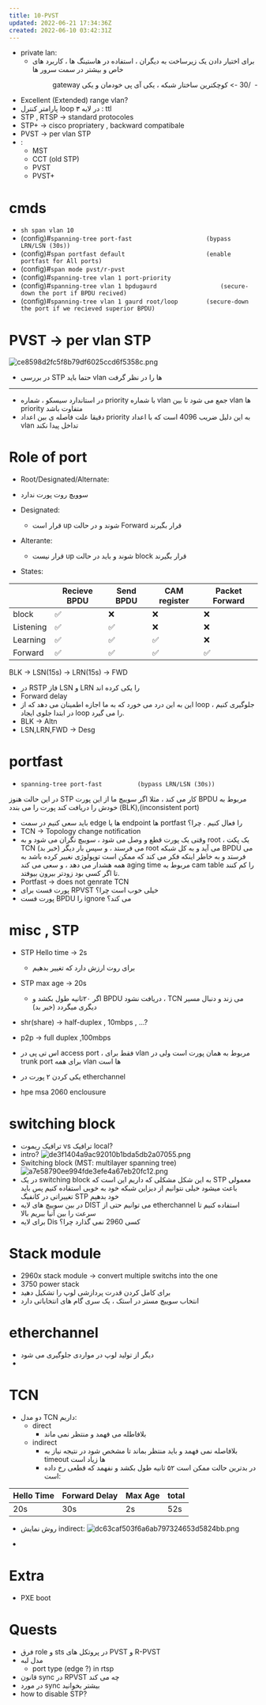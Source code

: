 ```yaml
---
title: 10-PVST
updated: 2022-06-21 17:34:36Z
created: 2022-06-10 03:42:31Z
---
```


- private lan:
	- برای اختیار دادن یک زیرساخت به دیگران ، استفاده در هاستینگ ها ، کاربرد های خاص و بیشتر در سمت سرور ها
<div dir="auto">
- &#x202b; /30 -> کوچکترین ساختار شبکه ، یکی آی پی خودمان و یکی  gateway
</div>

- Excellent (Extended) range vlan?
- پارامتر کنترل loop در لایه ۳ : ttl
- STP , RTSP -> standard protocoles
- STP+ -> cisco propriatery , backward compatibale
- PVST -> per vlan STP
- :
	- MST
	- CCT (old STP)
	- PVST
	- PVST+


# cmds
- `sh span vlan 10`
- (config)#`spanning-tree port-fast 					(bypass LRN/LSN (30s))`
- (config)#`span portfast default						(enable portfast for All ports)`
- (config)#`span mode pvst/r-pvst`
- (config)#`spanning-tree vlan 1 port-priority `
- (config)#`spanning-tree vlan 1 bpdugaurd 					(secure-down the port if BPDU recived)`
- (config)#`spanning-tree vlan 1 gaurd root/loop		(secure-down the port if we recieved superior BPDU) `

# PVST -> per vlan STP
![ce8598d2fc5f8b79df6025ccd6f5358c.png](../_resources/ce8598d2fc5f8b79df6025ccd6f5358c.png)
- در بررسی STP حتما باید vlan ها را در نظر گرفت
- --
- در استاندارد سیسکو ، شماره priority با شماره vlan جمع می شود تا بین vlan ها priority متفاوت باشد
- دقیقا علت فاصله ی بین اعداد priority به این دلیل ضریب 4096 است که با اعداد vlan تداخل پیدا نکند

# Role of port
- Root/Designated/Alternate:
- سوویچ روت پورت ندارد
- Designated:
	- قرار است up شوند و در حالت Forward قرار بگیرند
- Alterante:
	- قرار نیست up شوند و باید در حالت block قرار بگیرند

- States:

||Recieve BPDU|Send BPDU|CAM register|Packet Forward|
|--|--|--|--|--|
|block|✅️|❌️|❌️|❌️|
|Listening|✅️|✅️|❌️|❌️|
|Learning|✅️|✅️|✅️|❌️|
|Forward|✅️|✅️|✅️|✅️|

BLK -> LSN(15s) -> LRN(15s) -> FWD

- در RSTP فاز LSN و LRN را یکی کرده اند 
- Forward delay
- این به این درد می خورد که به ما اجازه اطمینان می دهد که از loop جلوگیری کنیم ،  در ابتدا جلوی ایجاد loop را می گیرد.
- BLK -> Altn
- LSN,LRN,FWD -> Desg

# portfast
- `spanning-tree port-fast 			(bypass LRN/LSN (30s))`

در این حالت هنوز STP کار می کند ، مثلا اگر سوییچ ما از این پورت BPDU مربوط به خودش را دریافت کند پورت را می بندد
(BLK),(inconsistent port)
- باید سعی کنیم در سمت edge ها یا endpoint ها portfast را فعال کنیم . چرا؟
- TCN -> Topology change notification
- وقتی یک پورت قطع و وصل می شود ، سوییچ نگران می شود و به root ، یک پکت TCN (خبر بد) می فرستد ، و سپس بار دیگر root می آید و به کل شبکه ‌BPDU می فرستد و به خاطر اینکه فکر می کند که ممکن است توپولوژی نغییر کرده باشد به همه هشدار می دهد ، و سعی می کند aging time مربوط به cam table را کم کنند تا اگر کسی بود زودتر بیرون بیوفتد.
- Portfast -> does not genrate TCN
- پورت فست برای RPVST خیلی خوب است چرا؟
- پورت فست BPDU را ignore می کند؟
# misc , STP
- STP Hello time -> 2s
	- برای روت ارزش دارد که تغییر بدهیم
- STP max age -> 20s
	- اگر ۲۰ثانیه طول بکشد و BPDU دریافت نشود ، TCN می زند و دنبال مسیر دیگری میگردد (خبر بد)
- shr(share) -> half-duplex , 10mbps , ...?
- p2p -> full duplex ,100mbps

- اس تی پی در access port ، فقط برای vlan مربوط به همان پورت است ولی در trunk port برای همه vlan  ها است
- یکی کردن ۲ پورت در etherchannel
- hpe msa 2060 enclousure

# switching block
- ترافیک ریموت vs ترافیک local?
- intro?
![de3f1404a9ac92010b1bda5db2a07055.png](../_resources/de3f1404a9ac92010b1bda5db2a07055.png)
- Switching block (MST: multilayer spanning tree)
![a7e58790ee994fde3efe4a67eb20fc12.png](../_resources/a7e58790ee994fde3efe4a67eb20fc12.png)
- در یک switching block به این شکل مشکلی که داریم این است که STP معمولی باعث میشود خیلی نتوانیم از دیزاین شبکه خود به خوبی استفاده کنیم پس باید تغییراتی در کانفیگ STP خود بدهیم
- در بین سوییچ های لایه DIST می توانیم حتی از etherchannel استفاده کنیم تا سرعت را بین آنیا ببریم بالا
- برای لایه Dis کسی 2960 نمی گذارد چرا؟

# Stack module
- 2960x stack module -> convert multiple switchs into the one
- 3750 power stack
- برای کامل کردن قدرت پردازشی لوپ را تشکیل دهید
- انتخاب سوییچ مستر در استک ، یک سری گام های انتخاباتی دارد

# etherchannel
- دیگر از تولید لوپ  در مواردی جلوگیری می شود
- 

# TCN
- دو مدل TCN داریم:
	- direct
		- بلافاطله می فهمد و منتظر نمی ماند
	- indirect
		- بلافاصله نمی فهمد و باید منتظر بماند تا مشخص شود در نتیجه نیاز به timeout ها زیاد است
		- در بدترین حالت ممکن است ۵۲ ثانیه طول بکشد و نفهمد که قطعی رخ داده است:

|Hello Time|Forward Delay|Max Age|total|
|--|--|--|--|
|20s|30s|2s|52s|

- روش نمایش indirect:
![dc63caf503f6a6ab797324653d5824bb.png](../_resources/dc63caf503f6a6ab797324653d5824bb.png)

- 

# Extra
- PXE boot

# Quests
- فرق role و sts در پروتکل های PVST و R-PVST 
- مدل لبه
	- port type (edge ?) in rtsp
- قانون sync در RPVST چه می کند
- در مورد sync بیشتر بخوانید
- how to disable STP?